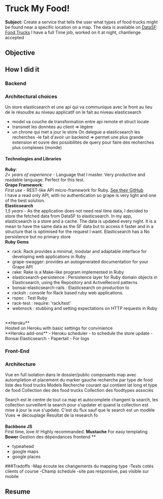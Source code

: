 # Truck My Food! 

**Subject:**
Create a service that tells the user what types of food trucks might be found near a specific location on a map.
The data is available on [DataSF](http://www.datasf.org/): [Food
Trucks](https://data.sfgov.org/Permitting/Mobile-Food-Facility-Permit/rqzj-sfat)
I have a full Time job, worked on it at night, chanllenge accepted

## Objective

## How I did it
### Backend
### Architectural choices
Un store elasticsearch et une api qui va communique avec le front
au lieu de le résoudre au niveau applicatif on le fait au niveau elasticsearch
- model va couche de transformation entre api remote et struct locale
- transmet les données au client => légère
-  un chrone qui met a jour le store
On delegue a elasticsearch les recherches 
-le fait d'avoir un backend => permet une plus grande extension et ouvre des possibilités de query pour faire des recherches plus complexes (monde) 
#### Technologies and Libraries
**Ruby**: <br>
_2+ years of experience_ -
Language that I master. Very productive and readable language. Perfect for this test.
<br>
**Grape Framework**: <br>
_First use_ -
REST-like API micro-framework for Ruby. [See their GitHub](https://github.com/intridea/grape)<br/>
I have a read only API, with no authentication so grape is very light and one of the best solution. 
<br>
**Elasticsearch**<br>
_1,5 years_  - 
As the application does not need real time data, I decided to store the fetched data from DataSF to elasticsearch.
In my app, elasticsearch is a store and a cache. The data is updated every night.
It is a mean to have the same data as the SF data but to access it faster and in a structure that is optimised for the request I want. Elasticsearch has a 
No persistence but no primary store
<br>
**Ruby Gems**
- rack: Rack provides a minimal, modular and adaptable interface for developing web applications in Ruby
- grape-swagger: provides an autogenerated documentation for your Grape API
- rake: Rake is a Make-like program implemented in Ruby
- elasticsearch-persistence : Persistence layer for Ruby domain objects in Elasticsearch, using the Repository and ActiveRecord patterns
- bonsai-elasticsearch-rails : Elasticsearch on production to 
- racksh : console for Rack based ruby web applications.
- rspec : Test Ruby
- rack-test : require: 'rack/test'
- webmock : stubbing and setting expectations on HTTP requests in Ruby
<br>
**Heroku**<br>
Hosted on Heroku with basic settings for convinience<br>
**Heroku add-ons**
- Heroku scheduler - to schedule the store update
- Bonsai Elasticsearch
- Papertail - For logs

### Front-End
### Architecture
Vue en full isolation 
dans le dossier/public
composants
map avec autompletion et placement du marker
gauche
recherche par type de food
liste des food trucks
Models
Recherche courant qui contient lat long et type de food
Collection des des food trucks
Collection des foodtypes associés

Search est le centre de tout ca map et autocomplete changent la search, les collection surveillent la search pour s'updater et quand la collection est mise à jour la vue s'update. C'est du flux sauf que le search est un modèle
Vues 
=> découplage
Resultat de la research fo

#### 
**Backbone JS**<br>
First time, love it!
Highly recommanded.
**Mustache**
For easy templating
**Bower**
Gestion des dépendances frontend
**
- typeahead
- google maps
- google places

###Tradoffs
-Map écoute les changements du mapping type 
-Tests cotés clients of course
-Champ schedule
-site pas responsive, pas visible sur mobile

## Resume

